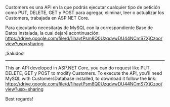 Customers es una API en la que podrás ejecutar cualquier tipo de petición como PUT, DELETE, GET y POST para agregar, eliminar, leer o actualizar los Customers, trabajada en ASP.NET Core.

Para ejecutarlo necesitarás de MySQL con la correspondiente Base de Datos instalada, la cual dejaré acontinuación:
https://drive.google.com/file/d/1ihaytPsm8Q0UzqdvwDU44NCmS7XjCzoo/view?usp=sharing

¡Saludos!

----------------------------------------------------------------------------------

This an API developed in ASP.NET Core, you can do request like PUT, DELETE, GET y POST to modify Customers.
To execute the API, you'll need MySQL with CustomersDatabase installed, to download it follow the link:
https://drive.google.com/file/d/1ihaytPsm8Q0UzqdvwDU44NCmS7XjCzoo/view?usp=sharing

Best regards!
